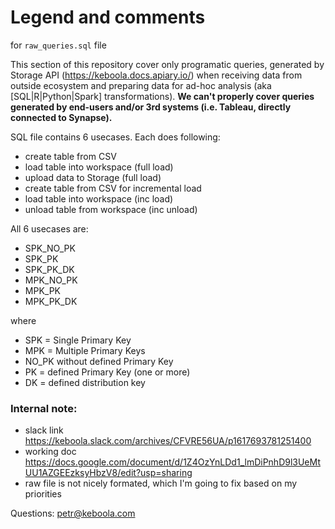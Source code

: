 # Legend and comments 
for `raw_queries.sql` file

This section of this repository cover only programatic queries, generated by Storage API (https://keboola.docs.apiary.io/) when receiving data from outside ecosystem and preparing data for ad-hoc analysis (aka [SQL|R|Python|Spark] transformations). **We can't properly cover queries generated by end-users and/or 3rd systems (i.e. Tableau, directly connected to Synapse).**

SQL file contains 6 usecases. Each does following:
- create table from CSV
- load table into workspace (full load)
- upload data to Storage (full load)
- create table from CSV for incremental load
- load table into workspace (inc load)
- unload table from workspace (inc unload)

All 6 usecases are:
- SPK_NO_PK
- SPK_PK
- SPK_PK_DK
- MPK_NO_PK
- MPK_PK
- MPK_PK_DK

where
- SPK = Single Primary Key
- MPK = Multiple Primary Keys
- NO_PK without defined Primary Key
- PK = defined Primary Key (one or more)
- DK = defined distribution key

### Internal note: 
- slack link https://keboola.slack.com/archives/CFVRE56UA/p1617693781251400
- working doc https://docs.google.com/document/d/1Z4OzYnLDd1_lmDiPnhD9l3UeMtUU1AZGEEzksyHbzV8/edit?usp=sharing
- raw file is not nicely formated, which I'm going to fix based on my priorities

Questions: petr@keboola.com
